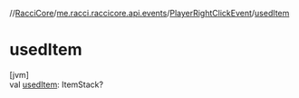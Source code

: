 //[RacciCore](../../../index.md)/[me.racci.raccicore.api.events](../index.md)/[PlayerRightClickEvent](index.md)/[usedItem](used-item.md)

# usedItem

[jvm]\
val [usedItem](used-item.md): ItemStack?
